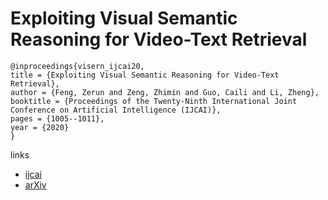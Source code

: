 # Exploiting Visual Semantic Reasoning for Video-Text Retrieval

```
@inproceedings{visern_ijcai20,
title = {Exploiting Visual Semantic Reasoning for Video-Text Retrieval},
author = {Feng, Zerun and Zeng, Zhimin and Guo, Caili and Li, Zheng},
booktitle = {Proceedings of the Twenty-Ninth International Joint Conference on Artificial Intelligence (IJCAI)},
pages = {1005--1011},
year = {2020}
}
```

links
- [ijcai](https://www.ijcai.org/Proceedings/2020/140)
- [arXiv](https://arxiv.org/abs/2006.08889)
